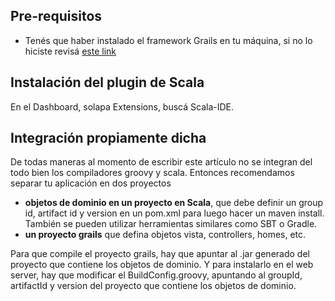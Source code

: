 Pre-requisitos
--------------

-   Tenés que haber instalado el framework Grails en tu máquina, si no lo hiciste revisá [este link](instalacion-de-entorno-web-grails.md)

Instalación del plugin de Scala
-------------------------------

En el Dashboard, solapa Extensions, buscá Scala-IDE.

Integración propiamente dicha
-----------------------------

De todas maneras al momento de escribir este artículo no se integran del todo bien los compiladores groovy y scala. Entonces recomendamos separar tu aplicación en dos proyectos

-   **objetos de dominio en un proyecto en Scala**, que debe definir un group id, artifact id y version en un pom.xml para luego hacer un maven install. También se pueden utilizar herramientas similares como SBT o Gradle.
-   **un proyecto grails** que defina objetos vista, controllers, homes, etc.

Para que compile el proyecto grails, hay que apuntar al .jar generado del proyecto que contiene los objetos de dominio. Y para instalarlo en el web server, hay que modificar el BuildConfig.groovy, apuntando al groupId, artifactId y version del proyecto que contiene los objetos de dominio.
